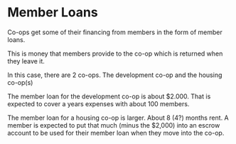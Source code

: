# Member Loans

Co-ops get some of their financing from members in the form of member loans.

This is money that members provide to the co-op which is returned when they leave it.

In this case, there are 2 co-ops. The development co-op and the housing co-op(s)

The member loan for the development co-op is about $2.000. That is expected to cover a years expenses with about 100 members.

The member loan for a housing co-op is larger. About 8 (4?) months rent. A member is expected to put that much (minus the $2,000) into an escrow account to be used for their member loan when they move into the co-op.


